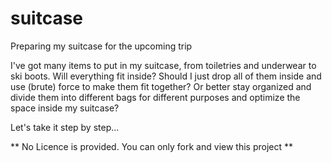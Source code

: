 # suitcase
Preparing my suitcase for the upcoming trip

I've got many items to put in my suitcase, from toiletries and underwear to ski boots. Will everything fit inside? Should I just drop all of them inside and use (brute) force to make them fit together? Or better stay organized and divide them into different bags for different purposes and optimize the space inside my suitcase?

Let's take it step by step...








** No Licence is provided. You can only fork and view this project **
